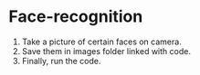 # Face-recognition
1. Take a picture of certain faces on camera.
2. Save them in images folder linked with code.
3. Finally, run the code.
